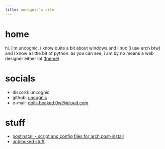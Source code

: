 ```yaml
---
title: uncognic's site
---
```




# **home**
hi, i'm uncognic. i know quite a bit about windows and linux (i use arch btw) and i know a little bit of python. as you can see, i am by no means a web designer either lol ([theme](https://github.com/pages-themes/hacker))

# **socials**

- discord: uncognic
- github: [uncognic](https://github.com/uncognic)
- e-mail: dolls.beaked.0w@icloud.com

# **stuff**

- [postinstall - script and config files for arch post-install](https://github.com/uncognic/postinstall)
- [unblocked stuff](https://uncognic.github.io/unblocked)  




  
  
  
  
  
  
  
  
